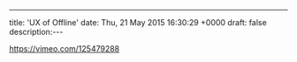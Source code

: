 ---
title: 'UX of Offline'
date: Thu, 21 May 2015 16:30:29 +0000
draft: false
description:---

https://vimeo.com/125479288